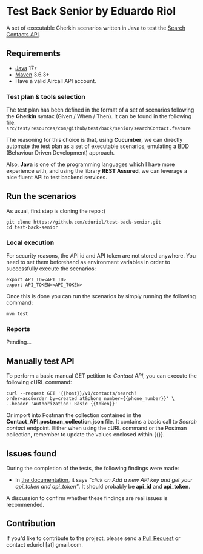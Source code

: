 # Test Back Senior by Eduardo Riol
A set of executable Gherkin scenarios written in Java to test the [Search Contacts API](https://developer.aircall.io/api-references/#search-contacts).
## Requirements
- [Java](https://jdk.java.net/) 17+
- [Maven](https://maven.apache.org/download.cgi) 3.6.3+
- Have a valid Aircall API account.
### Test plan & tools selection
The test plan has been defined in the format of a set of scenarios following the __Gherkin__ syntax (Given / When / Then). It can be found in the following file:
`src/test/resources/com/github/test/back/senior/searchContact.feature`

The reasoning for this choice is that, using __Cucumber__, we can directly automate the test plan as a set of executable scenarios, emulating a BDD (Behaviour Driven Development) approach.

Also, __Java__ is one of the programming languages which I have more experience with, and using the library __REST Assured__, we can leverage a nice fluent API to test backend services.
## Run the scenarios
As usual, first step is cloning the repo :)
```
git clone https://github.com/eduriol/test-back-senior.git
cd test-back-senior
```
### Local execution
For security reasons, the API id and API token are not stored anywhere. You need to set them beforehand as environment variables in order to successfully execute the scenarios:
```
export API_ID=<API_ID>
export API_TOKEN=<API_TOKEN>
```
Once this is done you can run the scenarios by simply running the following command:
```
mvn test
```
### Reports
Pending...
## Manually test API
To perform a basic manual GET petition to _Contact API_, you can execute the following cURL command:
```
curl --request GET '{{host}}/v1/contacts/search?order=asc&order_by=created_at&phone_number={{phone_number}}' \
--header 'Authorization: Basic {{token}}'
```
Or import into Postman the collection contained in the __Contact_API.postman_collection.json__ file. It contains a basic call to _Search contact_ endpoint.
Either when using the cURL command or the Postman collection, remember to update the values enclosed within {{}}.

## Issues found
During the completion of the tests, the following findings were made:
- In [the documentation](https://developer.aircall.io/api-references/#basic-auth-aircall-customers), it says _"click on Add a new API key and get your api_token and api_token"_. It should probably be __api_id__ and __api_token__.

A discussion to confirm whether these findings are real issues is recommended.
## Contribution
If you'd like to contribute to the project, please send a [Pull Request](https://docs.github.com/en/pull-requests/collaborating-with-pull-requests) or contact eduriol [at] gmail.com.
